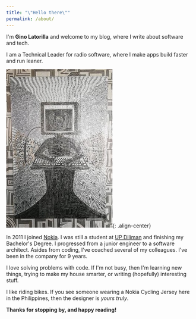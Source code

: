 ```yaml
---
title: "\"Hello there\""
permalink: /about/
---
```

I'm **Gino Latorilla** and welcome to my blog, where I write about software and tech.

I am a Technical Leader for radio software, where I make apps build faster and run leaner.

![The Modern Man, Ben Cab](/assets/images/about-photo-from-bencab-museum.jpg){: .align-center}

In 2011 I joined [Nokia](https://www.nokia.com/). I was still a student at [UP Diliman](https://upd.edu.ph/)
and finishing my Bachelor's Degree. I progressed from a junior engineer to a software architect.
Asides from coding, I've coached several of my colleagues. I've been in the company for 9 years.

I love solving problems with code. If I'm not busy, then I'm learning new things,
trying to make my house smarter, or writing (hopefully) interesting stuff.

I like riding bikes. If you see someone wearing a Nokia Cycling Jersey here in the Philippines,
then the designer is *yours truly*.

**Thanks for stopping by, and happy reading!**
